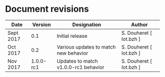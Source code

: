 Document revisions
==================

| Date        | Version   | Designation                           | Author                  |
|-------------|-----------|---------------------------------------|-------------------------|
| Sept 2017   |   0.1     | Initial release                       | S. Douheret [ Iot.bzh ] |
| Oct 2017    |   0.2     | Various updates to match new behavior | S. Douheret [ Iot.bzh ] |
| Nov 2017    | 1.0.0-rc1 | Updates to match v1.0.0-rc1 behavior  | S. Douheret [ Iot.bzh ] |
